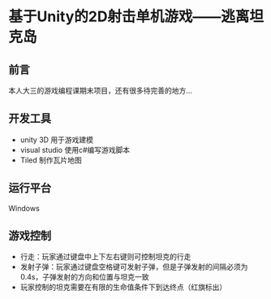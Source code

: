 # 基于Unity的2D射击单机游戏——逃离坦克岛
## 前言
本人大三的游戏编程课期末项目，还有很多待完善的地方...

## 开发工具
* unity 3D 用于游戏建模
* visual studio 使用c#编写游戏脚本
* Tiled 制作瓦片地图

## 运行平台
Windows

## 游戏控制
* 行走：玩家通过键盘中上下左右键则可控制坦克的行走
* 发射子弹：玩家通过键盘空格键可发射子弹，但是子弹发射的间隔必须为0.4s，子弹发射的方向和位置与坦克一致
* 玩家控制的坦克需要在有限的生命值条件下到达终点（红旗标出）
